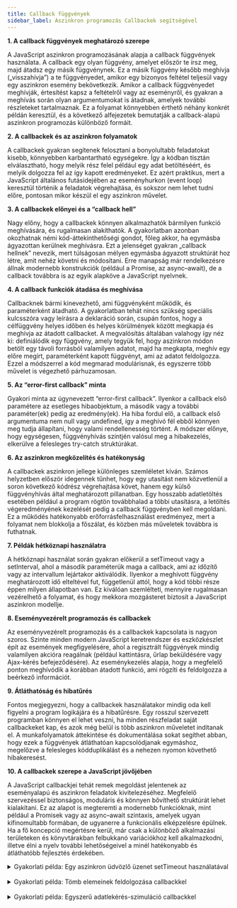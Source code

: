 ```yaml
---
title: Callback függvények
sidebar_label: Aszinkron programozás Callbackek segítségével
---
```


**1. A callback függvények meghatározó szerepe**

A JavaScript aszinkron programozásának alapja a callback függvények használata. A callback egy olyan függvény, amelyet először te írsz meg, majd átadsz egy másik függvénynek. Ez a másik függvény később meghívja („visszahívja”) a te függvényedet, amikor egy bizonyos feltétel teljesül vagy egy aszinkron esemény bekövetkezik. Amikor a callback függvényedet meghívják, értesítést kapsz a feltételről vagy az eseményről, és gyakran a meghívás során olyan argumentumokat is átadnak, amelyek további részleteket tartalmaznak. Ez a folyamat könnyebben érthető néhány konkrét példán keresztül, és a következő alfejezetek bemutatják a callback-alapú aszinkron programozás különböző formáit.

**2. A callbackek és az aszinkron folyamatok**

A callbackek gyakran segítenek felosztani a bonyolultabb feladatokat kisebb, könnyebben karbantartható egységekre. Így a kódban tisztán elválasztható, hogy melyik rész felel például egy adat betöltéséért, és melyik dolgozza fel az így kapott eredményeket. Ez azért praktikus, mert a JavaScript általános futásidejében az eseményhurkon (event loop) keresztül történik a feladatok végrehajtása, és sokszor nem lehet tudni előre, pontosan mikor készül el egy aszinkron művelet.

**3. A callbackek előnyei és a “callback hell”**

Nagy előny, hogy a callbackek könnyen alkalmazhatók bármilyen funkció meghívására, és rugalmasan alakíthatók. A gyakorlatban azonban okozhatnak némi kód-áttekinthetőségi gondot, főleg akkor, ha egymásba ágyazottan kerülnek meghívásra. Ezt a jelenséget gyakran „callback hellnek” nevezik, mert túlságosan mélyen egymásba ágyazott struktúrát hoz létre, amit nehéz követni és módosítani. Erre manapság már rendelkezésre állnak modernebb konstrukciók (például a Promise, az async–await), de a callback továbbra is az egyik alapköve a JavaScript nyelvnek.

**4. A callback funkciók átadása és meghívása**

Callbacknek bármi kinevezhető, ami függvényként működik, és paraméterként átadható. A gyakorlatban tehát nincs szükség speciális kulcsszóra vagy leírásra a deklaráció során, csupán fontos, hogy a célfüggvény helyes időben és helyes körülmények között megkapja és meghívja az átadott callbacket. A megvalósítás általában valahogy így néz ki: definiálódik egy függvény, amely tegyük fel, hogy aszinkron módon betölt egy távoli forrásból valamilyen adatot, majd ha megkapta, meghív egy előre megírt, paraméterként kapott függvényt, ami az adatot feldolgozza. Ezzel a módszerrel a kód megmarad modulárisnak, és egyszerre több művelet is végezhető párhuzamosan.

**5. Az “error-first callback” minta**

Gyakori minta az úgynevezett “error-first callback”. Ilyenkor a callback első paramétere az esetleges hibaobjektum, a második vagy a további paraméter(ek) pedig az eredmény(ek). Ha hiba fordul elő, a callback első argumentuma nem null vagy undefined, így a meghívó fél ebből könnyen meg tudja állapítani, hogy valami rendellenesség történt. A módszer előnye, hogy egységesen, függvényhívás szintjén valósul meg a hibakezelés, elkerülve a felesleges try-catch struktúrákat.

**6. Az aszinkron megközelítés és hatékonyság**

A callbackek aszinkron jellege különleges szemléletet kíván. Számos helyzetben először idegennek tűnhet, hogy egy utasítást nem közvetlenül a soron következő kódrész végrehajtása követ, hanem egy külső függvényhívás által meghatározott pillanatban. Egy hosszabb adatletöltés esetében például a program rögtön továbbhalad a többi utasításra, a letöltés végeredményének kezelését pedig a callback függvényben kell megoldani. Ez a működés hatékonyabb erőforrásfelhasználást eredményez, mert a folyamat nem blokkolja a főszálat, és közben más műveletek továbbra is futhatnak.

**7. Példák hétköznapi használatra**

A hétköznapi használat során gyakran előkerül a setTimeout vagy a setInterval, ahol a második paraméterük maga a callback, ami az időzítő vagy az intervallum lejártakor aktiválódik. Ilyenkor a meghívott függvény meghatározott idő elteltével fut, függetlenül attól, hogy a kód többi része éppen milyen állapotban van. Ez kiválóan szemlélteti, mennyire rugalmasan vezérelhető a folyamat, és hogy mekkora mozgásteret biztosít a JavaScript aszinkron modellje.

**8. Eseményvezérelt programozás és callbackek**

Az eseményvezérelt programozás és a callbackek kapcsolata is nagyon szoros. Szinte minden modern JavaScript keretrendszer és eszközkészlet épít az események megfigyelésére, ahol a regisztrált függvények mindig valamilyen akcióra reagálnak (például kattintásra, űrlap beküldésére vagy Ajax-kérés befejeződésére). Az eseménykezelés alapja, hogy a megfelelő ponton meghívódik a korábban átadott funkció, ami rögzíti és feldolgozza a beérkező információt.

**9. Átláthatóság és hibatűrés**

Fontos megjegyezni, hogy a callbackek használatakor mindig oda kell figyelni a program logikájára és a hibatűrésre. Egy rosszul szervezett programban könnyen el lehet veszni, ha minden részfeladat saját callbackeket kap, és azok még belül is több aszinkron műveletet indítanak el. A munkafolyamatok áttekintése és dokumentálása sokat segíthet abban, hogy ezek a függvények átláthatóan kapcsolódjanak egymáshoz, megelőzve a felesleges kódduplikálást és a nehezen nyomon követhető hibakeresést.

**10. A callbackek szerepe a JavaScript jövőjében**

A JavaScript callbackjei tehát remek megoldást jelentenek az eseményalapú és aszinkron feladatok kivitelezéséhez. Megfelelő szervezéssel biztonságos, moduláris és könnyen bővíthető struktúrát lehet kialakítani. Ez az alapot is megteremti a modernebb funkcióknak, mint például a Promisek vagy az async–await szintaxis, amelyek ugyan kifinomultabb formában, de ugyanerre a funkcionális elképzelésre épülnek. Ha a fő koncepció megértésre kerül, már csak a különböző alkalmazási területeken és könyvtárakban felbukkanó variációkhoz kell alkalmazkodni, illetve élni a nyelv további lehetőségeivel a minél hatékonyabb és átláthatóbb fejlesztés érdekében.

<details style={{ border: "2px solid darkblue", backgroundColor: "#185fe0" }}>
  <summary>Gyakorlati példa: Egy aszinkron üdvözlő üzenet setTimeout használatával</summary>

```javascript
// 1. példa: Egy aszinkron üdvözlő üzenet setTimeout használatával

function sayHelloLater(callback) {
  // A sayHelloLater függvény egy paraméterként kapott függvényt (callback) fog meghívni később
  console.log("Indul a késleltetett üdvözlés...");
  
  setTimeout(function() {
    // 3 másodperc múlva meghívjuk a callbacket
    callback("Szia, ez egy üdvözlés!");
  }, 3000);
}

// Itt meghatározzuk, mit tegyen a callback, amikor meghívódik
sayHelloLater(function(message) {
  console.log("A callback lefutott, íme az üzenet: " + message);
});
```

**Részletes leírás:**

A **sayHelloLater** függvény meghívásakor még nem történik azonnali kimenet. A **setTimeout** segítségével megadott idő elteltével (jelenleg három másodperc) hívja meg a függvényt, amelyet paraméterként átadtunk. A callback szerepe, hogy a később beérkező üzenetet megfelelően feldolgozza vagy kiírja a konzolra. A kód jól szemlélteti, hogyan lehet elkülöníteni egy műveletet (késleltetett üzenetküldés) és a rá érkező reakciót (console.log meghívása) a JavaScript aszinkron mechanizmusaival.

</details>

<br />

<details style={{ border: "2px solid #2c52ca", backgroundColor: "#185fe0" }}>
  <summary>Gyakorlati példa: Tömb elemeinek feldolgozása callbackkel</summary>

```javascript
// 2. példa: Tömb elemeinek feldolgozása callbackkel

function processArrayItems(items, callback) {
  // A processArrayItems függvény megkap egy tömböt (items)
  // és egy callback függvényt, amit minden elemre meghív
  items.forEach(function(item, index) {
    // Minden egyes elemre meghívjuk a callbacket,
    // átadva a tömbelem értékét és az indexet
    callback(item, index);
  });
}

// Ebben a példában kiírjuk a tömb elemeit a konzolra sorszámozva
const myNumbers = [10, 20, 30, 40];

processArrayItems(myNumbers, function(value, i) {
  console.log(i + ". elem értéke: " + value);
});
```

**Részletes leírás:**

A **processArrayItems** függvény tetszőleges tömböt és egy feldolgozó függvényt (callback) kap paraméterként. A JavaScript beépített **forEach** metódusát használva minden egyes elemnél meghívja a callbacket, ezzel teljes rugalmasságot biztosítva a feldolgozás módját illetően. A példában egyszerűen kiírjuk a konzolra az indexet és az aktuális elemet, de a callbackben bármilyen logika megvalósulhat: összeadás, szűrés, átalakítás vagy akár részletesebb statisztikák készítése. Ez a megközelítés könnyen testre szabható és jól átlátható.

</details>

<br />

<details style={{ border: "2px solid darkblue", backgroundColor: "#185fe0" }}>
  <summary>Gyakorlati példa: Egyszerű adatlekérés-szimuláció callbackkel</summary>

```javascript
// 3. példa: Egyszerű adatlekérés-szimuláció callbackkel

function fetchDataSimulated(callback) {
  console.log("Adatlekérés folyamatban...");
  
  // Itt szimulálunk egy késleltetett adatátvitelt
  // Pl. mintha szerverről jönne az információ
  setTimeout(function() {
    const fakeData = { id: 1, name: "Teszt Elem", status: "elkészült" };
    // Miután "megérkezett" az adat, meghívjuk a callbacket
    callback(fakeData);
  }, 2000);
}

fetchDataSimulated(function(result) {
  console.log("Az adat megérkezett: ", result);
  // Itt tetszőleges további feldolgozást végezhetünk
});
```

**Részletes leírás:**

A **fetchDataSimulated** függvény egy valós lekérés koncepcióját szemlélteti, de valójában csak szimulálja a hálózati késleltetést. A **setTimeout** feladata, hogy két másodpercnyi várakozás után meghívja a callbacket, amely átveszi a „letöltött” adatot. Ez egy tipikus alkalmazási példa JavaScriptben, ahol egy aszinkron művelet (szerverrel történő kommunikáció) befejeződését követően szeretnénk futtatni valamilyen kódot. Mivel a valódi lekérés időzítését nem lehet pontosan előre megmondani, a callback segítségével könnyen megadható, hogy miképp dolgozza fel a program az időközben beérkező információkat.

</details>